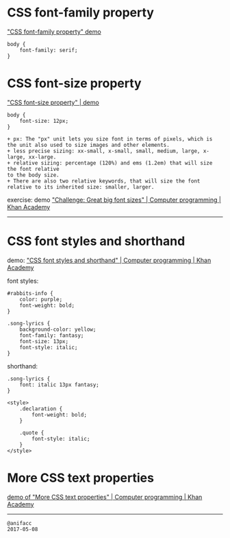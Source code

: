 # CSS font-family property

["CSS font-family property" demo](https://www.khanacademy.org/computer-programming/css-font-family-property/5449438817746944)

```
body {
    font-family: serif;
}
```

# CSS font-size property

["CSS font-size property" | demo](https://www.khanacademy.org/computer-programming/css-font-size-property/5461477275533312) 

```
body {
    font-size: 12px;
}
```

```
+ px: The "px" unit lets you size font in terms of pixels, which is the unit also used to size images and other elements.  
+ less precise sizing: xx-small, x-small, small, medium, large, x-large, xx-large.  
+ relative sizing: percentage (120%) and ems (1.2em) that will size the font relative 
to the body size. 
+ There are also two relative keywords, that will size the font 
relative to its inherited size: smaller, larger.
```

exercise: demo ["Challenge: Great big font sizes" | Computer programming | Khan Academy](https://www.khanacademy.org/computer-programming/challenge-great-big-font-sizes/5512112792469504)

---

# CSS font styles and shorthand

demo: ["CSS font styles and shorthand" | Computer programming | Khan Academy](https://www.khanacademy.org/computer-programming/css-font-styles-and-shorthand/4651110630752256)

font styles:

```
#rabbits-info {
    color: purple;
    font-weight: bold;
}
```

```
.song-lyrics {
    background-color: yellow;
    font-family: fantasy;
    font-size: 13px;
    font-style: italic;
}
```

shorthand:

```
.song-lyrics {
    font: italic 13px fantasy;
}
```

```
<style>
    .declaration { 
        font-weight: bold;
    }
    
    .quote {
        font-style: italic;
    }
</style>
```

# More CSS text properties

[demo of "More CSS text properties" | Computer programming | Khan Academy](https://www.khanacademy.org/computer-programming/demo-of-more-css-text-properties/5645065317056512)

---

```
@anifacc
2017-05-08
```